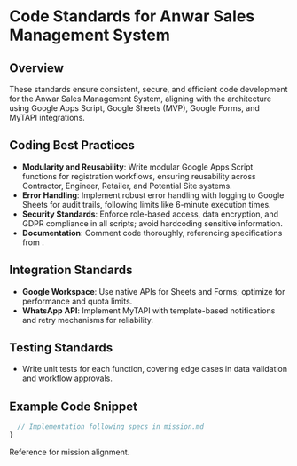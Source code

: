 # Code Standards for Anwar Sales Management System

## Overview
These standards ensure consistent, secure, and efficient code development for the Anwar Sales Management System, aligning with the architecture using Google Apps Script, Google Sheets (MVP), Google Forms, and MyTAPI integrations.

## Coding Best Practices
- **Modularity and Reusability**: Write modular Google Apps Script functions for registration workflows, ensuring reusability across Contractor, Engineer, Retailer, and Potential Site systems.
- **Error Handling**: Implement robust error handling with logging to Google Sheets for audit trails, following limits like 6-minute execution times.
- **Security Standards**: Enforce role-based access, data encryption, and GDPR compliance in all scripts; avoid hardcoding sensitive information.
- **Documentation**: Comment code thoroughly, referencing specifications from <mcfile name="sales-eco-spec.md" path="e:\Anwar_sales_eco\.agent-os\projects\sales-eco-spec.md"></mcfile>.

## Integration Standards
- **Google Workspace**: Use native APIs for Sheets and Forms; optimize for performance and quota limits.
- **WhatsApp API**: Implement MyTAPI with template-based notifications and retry mechanisms for reliability.

## Testing Standards
- Write unit tests for each function, covering edge cases in data validation and workflow approvals.

## Example Code Snippet
```javascriptunction approveRegistration(data) {
  // Implementation following specs in mission.md
}
```

Reference <mcfile name="mission.md" path="e:\Anwar_sales_eco\.agent-os\product\mission.md"></mcfile> for mission alignment.